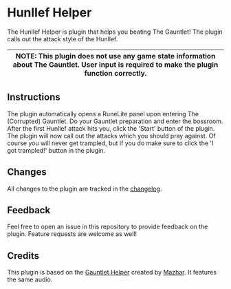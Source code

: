 # Hunllef Helper
The Hunllef Helper is plugin that helps you beating The Gauntlet! The plugin calls out the attack style of the Hunllef.

| NOTE: This plugin does not use any game state information about The Gauntlet. User input is required to make the plugin function correctly. |
| --- |

## Instructions
The plugin automatically opens a RuneLite panel upon entering The (Corrupted) Gauntlet. Do your Gauntlet preparation and enter the bossroom. After the first Hunllef attack hits you, click the 'Start' button of the plugin. The plugin will now call out the attacks which you should pray against. Of course you will never get trampled, but if you do make sure to click the 'I got trampled!' button in the plugin.

## Changes
All changes to the plugin are tracked in the [changelog](https://github.com/Loze-Put/hunllef-helper/blob/master/CHANGELOG.md).

## Feedback
Feel free to open an issue in this repository to provide feedback on the plugin. Feature requests are welcome as well!

## Credits
This plugin is based on the [Gauntlet Helper](https://gauntletcounter.herokuapp.com/) created by [Mazhar](https://twitter.com/Maz_rs). It features the same audio.